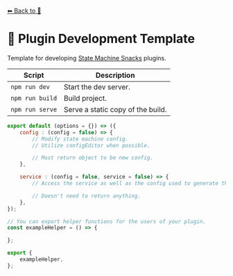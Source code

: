 [⬅ Back to 🍕](https://github.com/qudo-lucas/state-machine-snacks)

# 🔌 Plugin Development Template

Template for developing [State Machine Snacks](https://github.com/qudo-lucas/state-machine-snacks) plugins.

| Script | Description |
| ---    | ---         |
| `npm run dev` | Start the dev server. |
| `npm run build` | Build project. |
| `npm run serve` | Serve a static copy of the build.|

```javascript
export default (options = {}) => ({
    config : (config = false) => {
        // Modify state machine config.
        // Utilize configEditor when possible.

        // Must return object to be new config.
    },

    service : (config = false, service = false) => {
        // Access the service as well as the config used to generate the service.

        // Doesn't need to return anything.
    },
});

// You can export helper functions for the users of your plugin.
const exampleHelper = () => {

};

export {
    exampleHelper,
};
```
